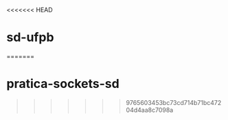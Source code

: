 <<<<<<< HEAD
# sd-ufpb
=======
# pratica-sockets-sd
>>>>>>> 9765603453bc73cd714b71bc47204d4aa8c7098a
